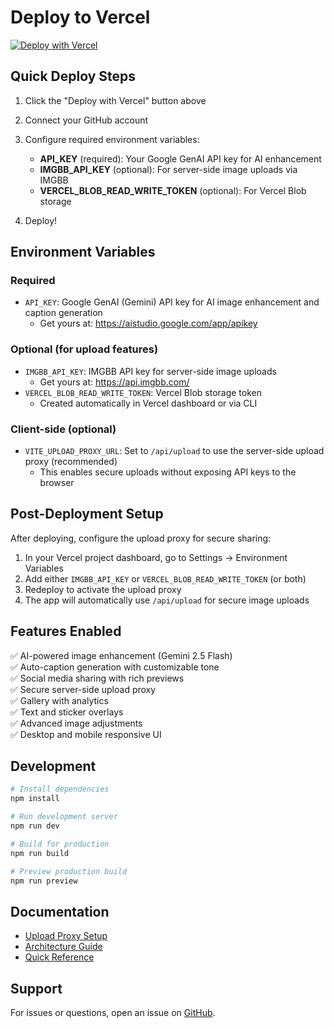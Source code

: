 # Deploy to Vercel

[![Deploy with Vercel](https://vercel.com/button)](https://vercel.com/new/clone?repository-url=https%3A%2F%2Fgithub.com%2FTechSavvyJoe%2Fai-auto-selfie&env=API_KEY&envDescription=Required%20API%20keys%20for%20AI%20enhancement%20and%20upload%20features&envLink=https%3A%2F%2Fgithub.com%2FTechSavvyJoe%2Fai-auto-selfie%2Fblob%2Fmaster%2FDEPLOYMENT_UPLOAD_PROXY.md&project-name=ai-auto-selfie&repository-name=ai-auto-selfie)

## Quick Deploy Steps

1. Click the "Deploy with Vercel" button above
2. Connect your GitHub account
3. Configure required environment variables:
   - **API_KEY** (required): Your Google GenAI API key for AI enhancement
   - **IMGBB_API_KEY** (optional): For server-side image uploads via IMGBB
   - **VERCEL_BLOB_READ_WRITE_TOKEN** (optional): For Vercel Blob storage

4. Deploy!

## Environment Variables

### Required
- `API_KEY`: Google GenAI (Gemini) API key for AI image enhancement and caption generation
  - Get yours at: https://aistudio.google.com/app/apikey

### Optional (for upload features)
- `IMGBB_API_KEY`: IMGBB API key for server-side image uploads
  - Get yours at: https://api.imgbb.com/
- `VERCEL_BLOB_READ_WRITE_TOKEN`: Vercel Blob storage token
  - Created automatically in Vercel dashboard or via CLI

### Client-side (optional)
- `VITE_UPLOAD_PROXY_URL`: Set to `/api/upload` to use the server-side upload proxy (recommended)
  - This enables secure uploads without exposing API keys to the browser

## Post-Deployment Setup

After deploying, configure the upload proxy for secure sharing:

1. In your Vercel project dashboard, go to Settings → Environment Variables
2. Add either `IMGBB_API_KEY` or `VERCEL_BLOB_READ_WRITE_TOKEN` (or both)
3. Redeploy to activate the upload proxy
4. The app will automatically use `/api/upload` for secure image uploads

## Features Enabled

✅ AI-powered image enhancement (Gemini 2.5 Flash)  
✅ Auto-caption generation with customizable tone  
✅ Social media sharing with rich previews  
✅ Secure server-side upload proxy  
✅ Gallery with analytics  
✅ Text and sticker overlays  
✅ Advanced image adjustments  
✅ Desktop and mobile responsive UI  

## Development

```bash
# Install dependencies
npm install

# Run development server
npm run dev

# Build for production
npm run build

# Preview production build
npm run preview
```

## Documentation

- [Upload Proxy Setup](./DEPLOYMENT_UPLOAD_PROXY.md)
- [Architecture Guide](./ARCHITECTURE.md)
- [Quick Reference](./QUICK_REFERENCE.md)

## Support

For issues or questions, open an issue on [GitHub](https://github.com/TechSavvyJoe/ai-auto-selfie/issues).
